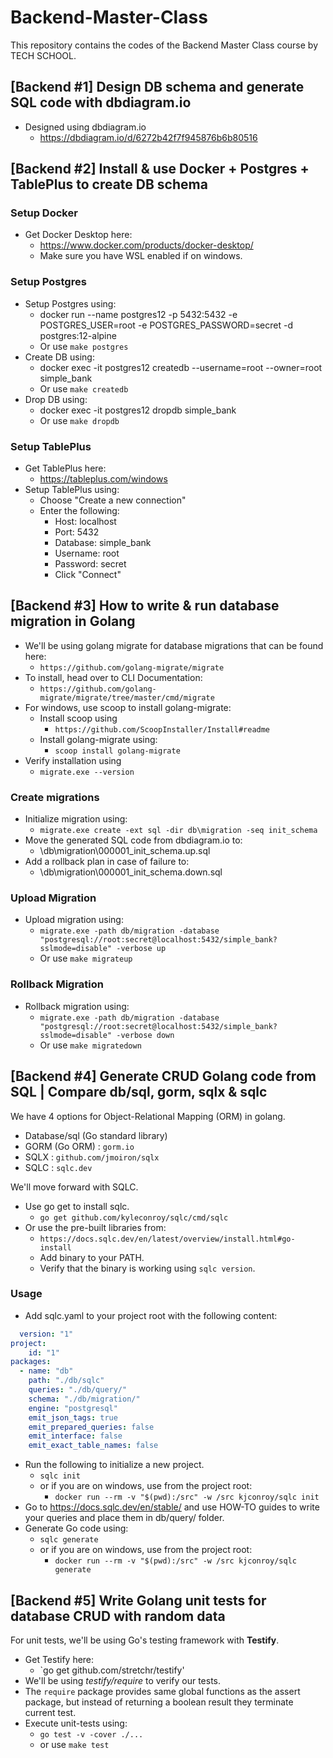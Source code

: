 # Backend-Master-Class

This repository contains the codes of the Backend Master Class course by TECH SCHOOL.

## [Backend #1] Design DB schema and generate SQL code with dbdiagram.io

- Designed using dbdiagram.io
  - <https://dbdiagram.io/d/6272b42f7f945876b6b80516>

## [Backend #2] Install & use Docker + Postgres + TablePlus to create DB schema

### Setup Docker

- Get Docker Desktop here:
  - <https://www.docker.com/products/docker-desktop/>
  - Make sure you have WSL enabled if on windows.

### Setup Postgres

- Setup Postgres using:
  - docker run --name postgres12 -p 5432:5432 -e POSTGRES_USER=root -e POSTGRES_PASSWORD=secret -d postgres:12-alpine
  - Or use `make postgres`
- Create DB using:
  - docker exec -it postgres12 createdb --username=root --owner=root simple_bank
  - Or use `make createdb`
- Drop DB using:
  - docker exec -it postgres12 dropdb simple_bank
  - Or use `make dropdb`

### Setup TablePlus

- Get TablePlus here:
  - <https://tableplus.com/windows>
- Setup TablePlus using:
  - Choose "Create a new connection"
  - Enter the following:
    - Host: localhost
    - Port: 5432
    - Database: simple_bank
    - Username: root
    - Password: secret
    - Click "Connect"
  
## [Backend #3] How to write & run database migration in Golang

- We'll be using golang migrate for database migrations that can be found here:
  - `https://github.com/golang-migrate/migrate`
- To install, head over to CLI Documentation:
  - `https://github.com/golang-migrate/migrate/tree/master/cmd/migrate`
- For windows, use scoop to install golang-migrate:
  - Install scoop using
    - `https://github.com/ScoopInstaller/Install#readme`
  - Install golang-migrate using:
    - `scoop install golang-migrate`
- Verify installation using
  - `migrate.exe --version`

### Create migrations

- Initialize migration using:
  - `migrate.exe create -ext sql -dir db\migration -seq init_schema`
- Move the generated SQL code from dbdiagram.io to:
  - \db\migration\000001_init_schema.up.sql
- Add a rollback plan in case of failure to:
  - \db\migration\000001_init_schema.down.sql

### Upload Migration

- Upload migration using:
  - `migrate.exe -path db/migration -database "postgresql://root:secret@localhost:5432/simple_bank?sslmode=disable" -verbose up`
  - Or use `make migrateup`

### Rollback Migration

- Rollback migration using:
  - `migrate.exe -path db/migration -database "postgresql://root:secret@localhost:5432/simple_bank?sslmode=disable" -verbose down`
  - Or use `make migratedown`

## [Backend #4] Generate CRUD Golang code from SQL | Compare db/sql, gorm, sqlx & sqlc

We have 4 options for Object-Relational Mapping (ORM) in golang.

- Database/sql (Go standard library)
- GORM (Go ORM) : `gorm.io`
- SQLX : `github.com/jmoiron/sqlx`
- SQLC : `sqlc.dev`

We'll move forward with SQLC.

- Use go get to install sqlc.
  - `go get github.com/kyleconroy/sqlc/cmd/sqlc`
- Or use the pre-built libraries from:
  - `https://docs.sqlc.dev/en/latest/overview/install.html#go-install`
  - Add binary to your PATH.
  - Verify that the binary is working using `sqlc version`.

### Usage

- Add sqlc.yaml to your project root with the following content:

```yaml
  version: "1"
project:
    id: "1"
packages:
  - name: "db"
    path: "./db/sqlc"
    queries: "./db/query/"
    schema: "./db/migration/"
    engine: "postgresql"
    emit_json_tags: true
    emit_prepared_queries: false
    emit_interface: false
    emit_exact_table_names: false 
```

- Run the following to initialize a new project.
  - `sqlc init`
  - or if you are on windows, use from the project root:
    - `docker run --rm -v "$(pwd):/src" -w /src kjconroy/sqlc init`
- Go to <https://docs.sqlc.dev/en/stable/> and use HOW-TO guides to write your queries and place them in db/query/ folder.
- Generate Go code using:
  - `sqlc generate`
  - or if you are on windows, use from the project root:
    - `docker run --rm -v "$(pwd):/src" -w /src kjconroy/sqlc generate`

## [Backend #5] Write Golang unit tests for database CRUD with random data

For unit tests, we'll be using Go's testing framework with **Testify**.

- Get Testify here:
  - `go get github.com/stretchr/testify'
- We'll be using *testify/require* to verify our tests.
- The `require` package provides same global functions as the assert package, but instead of returning a boolean result they terminate current test.
- Execute unit-tests using:
  - `go test -v -cover ./...`
  - or use `make test`
  